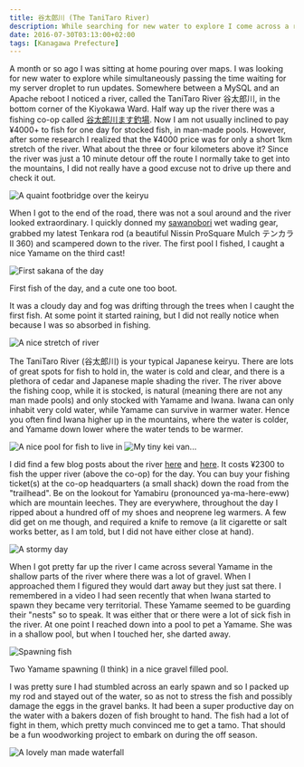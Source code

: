 ```yaml
---
title: 谷太郎川 (The TaniTaro River)
description: While searching for new water to explore I come across a river system that I had driven past numerous times but never noticed that look very promising...
date: 2016-07-30T03:13:00+02:00
tags: [Kanagawa Prefecture]
---
```

<div class=“text-lg m-2”>
<p class="mb-2">A month or so ago I was sitting at home pouring over maps. I was looking for new water to explore while simultaneously passing the time waiting for my server droplet to run updates. Somewhere between a MySQL and an Apache reboot I noticed a river, called the TaniTaro River 谷太郎川, in the bottom corner of the Kiyokawa Ward. Half way up the river there was a fishing co-op called <a href="https://kiyokawa-shoukou.net/yataro/" target="_blank" rel="noopener noreferrer">谷太郎川ます釣場</a>. Now I am not usually inclined to pay ¥4000+ to fish for one day for stocked fish, in man-made pools. However, after some research I realized that the ¥4000 price was for only a short 1km stretch of the river. What about the three or four kilometers above it? Since the river was just a 10 minute detour off the route I normally take to get into the mountains, I did not really have a good excuse not to drive up there and check it out.</p>

<img class="w-8/12 rounded-lg shadow-lg mx-auto" src="https://fallfish-tenkara-images.s3-us-west-1.amazonaws.com/FfT+-+TaniTaro+River/tanitaro_river-kiyokawa_ward-tanzawa_mountains-yamame-iwana-keiryu-foot_bridge.jpg" alt="A quaint footbridge over the keiryu" />

<p class="mt-2 mb-2">When I got to the end of the road, there was not a soul around and the river looked extraordinary. I quickly donned my <a href="https://www.fallfishtenkara.com/sawanobori-footwear/" target="_blank" rel="noopener noreferrer">sawanobori</a> wet wading gear, grabbed my latest Tenkara rod (a beautiful Nissin ProSquare Mulch テンカラ II 360) and scampered down to the river. The first pool I fished, I caught a nice Yamame on the third cast!</p>

<div class="w-8/12 flex flex-col mx-auto">
<img class="rounded-lg shadow-lg" src="https://fallfish-tenkara-images.s3-us-west-1.amazonaws.com/FfT+-+TaniTaro+River/tanitaro_river-kiyokawa_ward-tanzawa_mountains-yamame-iwana-keiryu-first_yamame.jpg" alt="First sakana of the day" />
<p class="italic text-center">First fish of the day, and a cute one too boot.</p>
</div>

<p class="mt-2 mb-2">It was a cloudy day and fog was drifting through the trees when I caught the first fish. At some point it started raining, but I did not really notice when because I was so absorbed in fishing.</p>

<img class="w-8/12 rounded-lg shadow-lg mx-auto" src="https://fallfish-tenkara-images.s3-us-west-1.amazonaws.com/FfT+-+TaniTaro+River/tanitaro_river-kiyokawa_ward-tanzawa_mountains-yamame-iwana-keiryu-weir.jpg" alt="A nice stretch of river" />

<p class="mt-2 mb-2">The TaniTaro River (谷太郎川) is your typical Japanese keiryu. There are lots of great spots for fish to hold in, the water is cold and clear, and there is a plethora of cedar and Japanese maple shading the river. The river above the fishing coop, while it is stocked, is natural (meaning there are not any man made pools) and only stocked with Yamame and Iwana. Iwana can only inhabit very cold water, while Yamame can survive in warmer water. Hence you often find Iwana higher up in the mountains, where the water is colder, and Yamame down lower where the water tends to be warmer.</p>

<img class="w-8/12 rounded-lg shadow-lg mx-auto" src="https://fallfish-tenkara-images.s3-us-west-1.amazonaws.com/FfT+-+TaniTaro+River/tanitaro_river-kiyokawa_ward-tanzawa_mountains-yamame-iwana-keiryu-nice_pool.jpg" alt="A nice pool for fish to live in" />

<img class="w-8/12 rounded-lg shadow-lg mx-auto" src="https://fallfish-tenkara-images.s3-us-west-1.amazonaws.com/FfT+-+TaniTaro+River/tanitaro_river-kiyokawa_ward-tanzawa_mountains-yamame-iwana-keiryu-trailhead-kei_car.jpg" alt="My tiny kei van..." />

<p class="mt-2 mb-2">I did find a few blog posts about the river <a href="https://minkara.carview.co.jp/en/userid/566932/blog/24276845/" target="_blank" rel="noopener noreferrer">here</a> and <a href="https://kaettazo.blog72.fc2.com/blog-entry-100.html" target="_blank" rel="noopener noreferrer">here</a>. It costs ¥2300 to fish the upper river (above the co-op) for the day. You can buy your fishing ticket(s) at the co-op headquarters (a small shack) down the road from the "trailhead". Be on the lookout for Yamabiru (pronounced ya-ma-here-eww) which are mountain leeches. They are everywhere, throughout the day I ripped about a hundred off of my shoes and neoprene leg warmers. A few did get on me though, and required a knife to remove (a lit cigarette or salt works better, as I am told, but I did not have either close at hand).</p>

<img class="w-8/12 rounded-lg shadow-lg mx-auto" src="https://fallfish-tenkara-images.s3-us-west-1.amazonaws.com/FfT+-+TaniTaro+River/tanitaro_river-kiyokawa_ward-tanzawa_mountains-yamame-iwana-keiryu-clouds.jpg" alt="A stormy day" />

<p class="mt-2 mb-2">When I got pretty far up the river I came across several Yamame in the shallow parts of the river where there was a lot of gravel. When I approached them I figured they would dart away but they just sat there. I remembered in a video I had seen recently that when Iwana started to spawn they became very territorial. These Yamame seemed to be guarding their "nests" so to speak. It was either that or there were a lot of sick fish in the river. At one point I reached down into a pool to pet a Yamame. She was in a shallow pool, but when I touched her, she darted away.</p>

<div class="w-8/12 flex flex-col mx-auto">
<img class="rounded-lg shadow-lg" src="https://fallfish-tenkara-images.s3-us-west-1.amazonaws.com/FfT+-+TaniTaro+River/tanitaro_river-kiyokawa_ward-tanzawa_mountains-yamame-iwana-keiryu-spawning.jpg" alt="Spawning fish" />
<p class="italic text-center">Two Yamame spawning (I think) in a nice gravel filled pool.</p>
</div>

<p class="mt-2 mb-2">I was pretty sure I had stumbled across an early spawn and so I packed up my rod and stayed out of the water, so as not to stress the fish and possibly damage the eggs in the gravel banks. It had been a super productive day on the water with a bakers dozen of fish brought to hand. The fish had a lot of fight in them, which pretty much convinced me to get a tamo. That should be a fun woodworking project to embark on during the off season.</p>

<img class="w-8/12 rounded-lg shadow-lg mx-auto" src="https://fallfish-tenkara-images.s3-us-west-1.amazonaws.com/FfT+-+TaniTaro+River/tanitaro_river-kiyokawa_ward-tanzawa_mountains-yamame-iwana-keiryu-waterfall.jpg" alt="A lovely man made waterfall" />
</div>